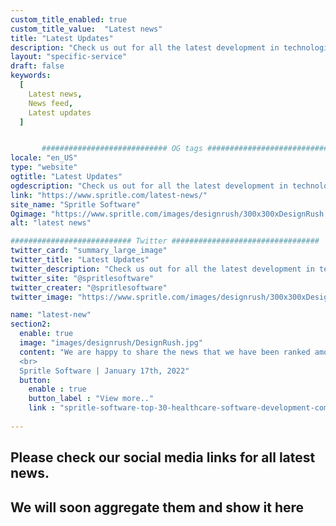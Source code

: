 ```yaml
---
custom_title_enabled: true
custom_title_value:  "Latest news"
title: "Latest Updates"
description: "Check us out for all the latest development in technologies and how spritle contributes to be the best in latest inventions."
layout: "specific-service"
draft: false
keywords:
  [
    Latest news,
    News feed,
    Latest updates
  ]


       ############################ OG tags #################################
locale: "en_US"
type: "website"
ogtitle: "Latest Updates"
ogdescription: "Check us out for all the latest development in technologies and how spritle contributes to be the best in latest inventions." 
link: "https://www.spritle.com/latest-news/"
site_name: "Spritle Software"
Ogimage: "https://www.spritle.com/images/designrush/300x300xDesignRush.jpg.pagespeed.ic.YmIJ3lO0tx.webp" 
alt: "latest news" 

########################### Twitter #################################
twitter_card: "summary_large_image"
twitter_title: "Latest Updates"
twitter_description: "Check us out for all the latest development in technologies and how spritle contributes to be the best in latest inventions." 
twitter_site: "@spritlesoftware"
twitter_creater: "@spritlesoftware"
twitter_image: "https://www.spritle.com/images/designrush/300x300xDesignRush.jpg.pagespeed.ic.YmIJ3lO0tx.webp" 

name: "latest-new"
section2:
  enable: true
  image: "images/designrush/DesignRush.jpg"
  content: "We are happy to share the news that we have been ranked among the Top 30 Digital Healthcare Software Development Companies by DesignRush.
  <br>
  Spritle Software | January 17th, 2022"
  button:
    enable : true
    button_label : "View more.."
    link : "spritle-software-top-30-healthcare-software-development-companies/"
  
---
```


## Please check our social media links for all latest news.

## We will soon aggregate them and show it here